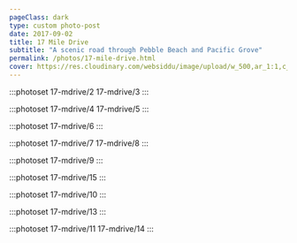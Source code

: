```yaml
---
pageClass: dark
type: custom photo-post
date: 2017-09-02
title: 17 Mile Drive
subtitle: "A scenic road through Pebble Beach and Pacific Grove"
permalink: /photos/17-mile-drive.html
cover: https://res.cloudinary.com/websiddu/image/upload/w_500,ar_1:1,c_fill,g_auto/v1515273173/photos/17-mdrive/1-s.jpg
---
```


:::photoset 17-mdrive/2 17-mdrive/3
:::

:::photoset 17-mdrive/4 17-mdrive/5
:::

:::photoset 17-mdrive/6
:::

:::photoset 17-mdrive/7 17-mdrive/8
:::

:::photoset 17-mdrive/9
:::

:::photoset 17-mdrive/15
:::

:::photoset 17-mdrive/10
:::

:::photoset 17-mdrive/13
:::

:::photoset 17-mdrive/11 17-mdrive/14
:::
